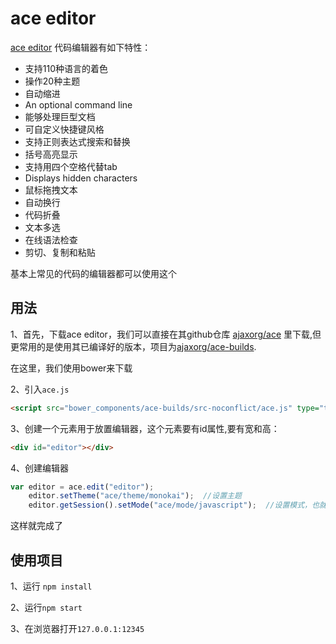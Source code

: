 # ace editor

[ace editor](https://ace.c9.io/) 代码编辑器有如下特性：

- 支持110种语言的着色
- 操作20种主题
- 自动缩进
- An optional command line
- 能够处理巨型文档
- 可自定义快捷键风格
- 支持正则表达式搜索和替换
- 括号高亮显示
- 支持用四个空格代替tab
- Displays hidden characters
- 鼠标拖拽文本
- 自动换行
- 代码折叠
- 文本多选
- 在线语法检查
- 剪切、复制和粘贴

基本上常见的代码的编辑器都可以使用这个

## 用法

1、首先，下载ace editor，我们可以直接在其github仓库 [ajaxorg/ace](https://github.com/ajaxorg/ace) 里下载,但更常用的是使用其已编译好的版本，项目为[ajaxorg/ace-builds](https://github.com/ajaxorg/ace-builds).

在这里，我们使用bower来下载


2、引入`ace.js`

```html
<script src="bower_components/ace-builds/src-noconflict/ace.js" type="text/javascript" charset="utf-8"></script>
```


3、创建一个元素用于放置编辑器，这个元素要有id属性,要有宽和高：

```html
<div id="editor"></div>
```


4、创建编辑器

```js
var editor = ace.edit("editor");
    editor.setTheme("ace/theme/monokai");  //设置主题
    editor.getSession().setMode("ace/mode/javascript");  //设置模式，也就是语言
```

这样就完成了


## 使用项目

1、运行 `npm install`

2、运行`npm start`

3、在浏览器打开`127.0.0.1:12345`